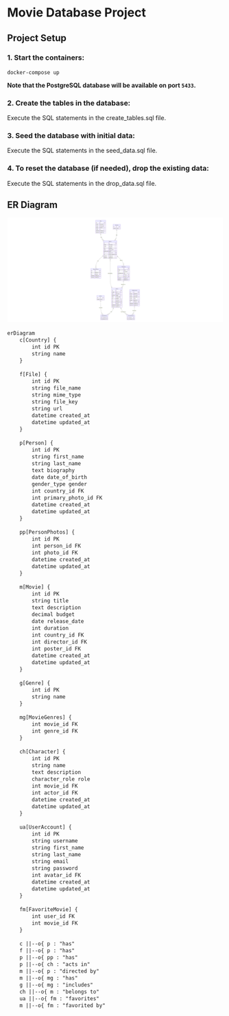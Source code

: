 # Movie Database Project

## Project Setup

### 1. Start the containers:
```
docker-compose up
```
**Note that the PostgreSQL database will be available on port `5433`.**

### 2. Create the tables in the database:
Execute the SQL statements in the create_tables.sql file.

### 3. Seed the database with initial data:
Execute the SQL statements in the seed_data.sql file.

### 4. To reset the database (if needed), drop the existing data:
Execute the SQL statements in the drop_data.sql file.

## ER Diagram

![Mermaid](./mermaid.png)

```mermaid
erDiagram
    c[Country] {
        int id PK
        string name
    }

    f[File] {
        int id PK
        string file_name
        string mime_type
        string file_key
        string url
        datetime created_at
        datetime updated_at
    }

    p[Person] {
        int id PK
        string first_name
        string last_name
        text biography
        date date_of_birth
        gender_type gender
        int country_id FK
        int primary_photo_id FK
        datetime created_at
        datetime updated_at
    }

    pp[PersonPhotos] {
        int id PK
        int person_id FK
        int photo_id FK
        datetime created_at
        datetime updated_at
    }

    m[Movie] {
        int id PK
        string title
        text description
        decimal budget
        date release_date
        int duration
        int country_id FK
        int director_id FK
        int poster_id FK
        datetime created_at
        datetime updated_at
    }

    g[Genre] {
        int id PK
        string name
    }

    mg[MovieGenres] {
        int movie_id FK
        int genre_id FK
    }

    ch[Character] {
        int id PK
        string name
        text description
        character_role role
        int movie_id FK
        int actor_id FK
        datetime created_at
        datetime updated_at
    }

    ua[UserAccount] {
        int id PK
        string username
        string first_name
        string last_name
        string email
        string password
        int avatar_id FK
        datetime created_at
        datetime updated_at
    }

    fm[FavoriteMovie] {
        int user_id FK
        int movie_id FK
    }

    c ||--o{ p : "has"
    f ||--o{ p : "has"
    p ||--o{ pp : "has"
    p ||--o{ ch : "acts in"
    m ||--o{ p : "directed by"
    m ||--o{ mg : "has"
    g ||--o{ mg : "includes"
    ch ||--o{ m : "belongs to"
    ua ||--o{ fm : "favorites"
    m ||--o{ fm : "favorited by"
